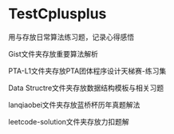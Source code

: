 # TestCplusplus
用与存放日常算法练习题，记录心得感悟

Gist文件夹存放重要算法解析

PTA-L1文件夹存放PTA团体程序设计天梯赛-练习集

Data Structre文件夹存放数据结构模板与相关习题

lanqiaobei文件夹存放蓝桥杯历年真题解法

leetcode-solution文件夹存放力扣题解
